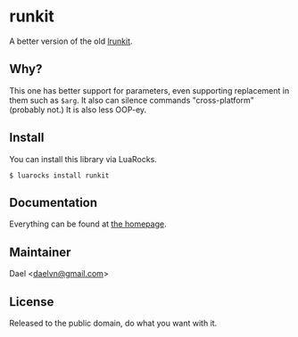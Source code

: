 # runkit

A better version of the old [lrunkit](https://github.com/daelvn/lrunkit).

## Why?

This one has better support for parameters, even supporting replacement in them such as `$arg`.
It also can silence commands "cross-platform" (probably not.)
It is also less OOP-ey.

## Install

You can install this library via LuaRocks.

```
$ luarocks install runkit
```

## Documentation

Everything can be found at [the homepage](https://git.daelvn.ga/runkit/).

## Maintainer

Dael \<daelvn@gmail.com\>

## License

Released to the public domain, do what you want with it.
